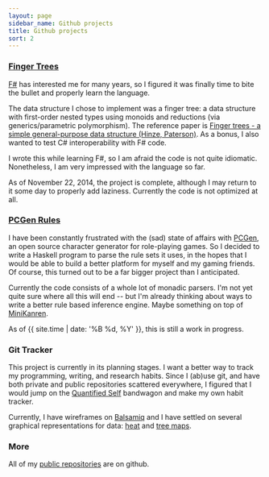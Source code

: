 ```yaml
---
layout: page
sidebar_name: Github projects
title: Github projects
sort: 2
---
```


### [Finger Trees](https://github.com/cantsin/fsharp-finger-trees)

[F#](http://fsharp.org/) has interested me for many years, so I figured it was finally time to bite the bullet and properly learn the language.

The data structure I chose to implement was a finger tree: a data structure with first-order nested types using monoids and reductions (via generics/parametric polymorphism). The reference paper is [Finger trees - a simple general-purpose data structure (Hinze, Paterson)](https://github.com/cantsin/fsharp-finger-trees/blob/master/reference/Finger%20trees%20-%20a%20simple%20general-purpose%20data%20structure%20(Hinze,%20Paterson).pdf?raw=true). As a bonus, I also wanted to test C# interoperability with F# code.

I wrote this while learning F#, so I am afraid the code is not quite idiomatic. Nonetheless, I am very impressed with the language so far.

As of November 22, 2014, the project is complete, although I may return to it some day to properly add laziness. Currently the code is not optimized at all.

### [PCGen Rules](https://github.com/gamelost/pcgen-rules)

I have been constantly frustrated with the (sad) state of affairs with [PCGen](http://pcgen.sourceforge.net/01_overview.php), an open source character generator for role-playing games. So I decided to write a Haskell program to parse the rule sets it uses, in the hopes that I would be able to build a better platform for myself and my gaming friends. Of course, this turned out to be a far bigger project than I anticipated.

Currently the code consists of a whole lot of monadic parsers. I'm not yet quite sure where all this will end -- but I'm already thinking about ways to write a better rule based inference engine. Maybe something on top of [MiniKanren](http://minikanren.org/).

As of {{ site.time | date: '%B %d, %Y' }}, this is still a work in progress.

### Git Tracker

This project is currently in its planning stages. I want a better way to track my programming, writing, and research habits. Since I (ab)use git, and have both private and public repositories scattered everywhere, I figured that I would jump on the [Quantified Self](http://quantifiedself.com/) bandwagon and make my own habit tracker.

Currently, I have wireframes on [Balsamiq](https://balsamiq.com/) and I have settled on several graphical representations for data: [heat](http://en.wikipedia.org/wiki/Heat_map) and [tree maps](http://en.wikipedia.org/wiki/Treemapping).

### More

All of my [public repositories](https://github.com/cantsin?tab=repositories) are on github.
